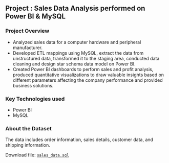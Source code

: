 ## Project : Sales Data Analysis performed on Power BI & MySQL

### Project Overview

- Analyzed sales data for a computer hardware and peripheral manufacturer.
- Developed ETL mappings using MySQL, extract the data from unstructured data, transformed it to the staging area, conducted data cleaning and design star schema data model on Power BI.
- Created Power BI dashboards to perform sales and profit analysis, produced quantitative visualizations to draw valuable insights based on different parameters affecting the company performance and provided business solutions.

### Key Technologies used
- Power BI
- MySQL

### About the Dataset
The data includes order information, sales details, customer data, and shipping information.

Download file: <code>[sales_data.sql](https://github.com/Anokhi-hirsch/sales-data-analysis/blob/main/sales_data.sql)</code>


